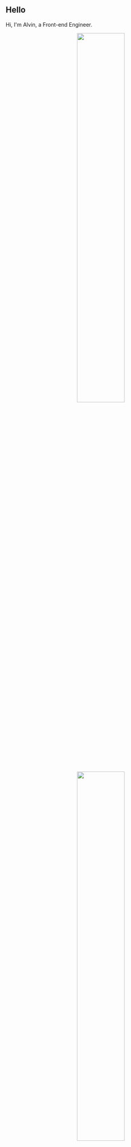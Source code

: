 ## Hello
Hi, I'm Alvin, a Front-end Engineer.

<p align="center">
  <img height="50%" width="auto" src ="https://github-readme-stats.vercel.app/api?username=achen718&show_icons=true&count_private=true&theme=dracula&hide_border=true&hide=issues,contribs&bg_color=00000000">
  <img height="50%" width="auto" src ="https://github-readme-stats.vercel.app/api/top-langs/?username=achen718&layout=compact&hide_border=true&theme=dracula&bg_color=00000000&langs_count=6&hide=jupyter%20notebook,tex,css,php&exclude_repo=Pacman-AI">

  <!--START_SECTION:waka-->

```txt
TypeScript   3 hrs 9 mins    █████████████████████▒░░░   85.48 %
CSS          28 mins         ███░░░░░░░░░░░░░░░░░░░░░░   12.60 %
Other        2 mins          ▒░░░░░░░░░░░░░░░░░░░░░░░░   01.22 %
YAML         1 min           ▒░░░░░░░░░░░░░░░░░░░░░░░░   00.70 %
```

<!--END_SECTION:waka-->
  <br>
  <br>
</p>
